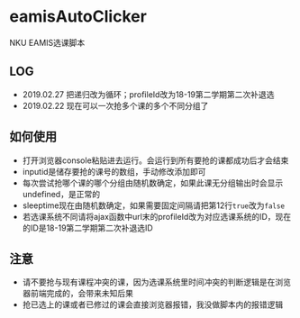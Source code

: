 # eamisAutoClicker
NKU EAMIS选课脚本
## LOG
- 2019.02.27 把递归改为循环；profileId改为18-19第二学期第二次补退选
- 2019.02.22 现在可以一次抢多个课的多个不同分组了
## 如何使用
- 打开浏览器console粘贴进去运行。会运行到所有要抢的课都成功后才会结束
- inputid是储存要抢的课号的数组，手动修改添加即可
- 每次尝试抢哪个课的哪个分组由随机数确定，如果此课无分组输出时会显示undefined，是正常的
- sleeptime现在由随机数确定，如果需要固定间隔请把第12行`true`改为`false`
- 若选课系统不同请将ajax函数中url末的profileId改为对应选课系统的ID，现在的ID是18-19第二学期第二次补退选ID
## 注意
- 请不要抢与现有课程冲突的课，因为选课系统里时间冲突的判断逻辑是在浏览器前端完成的，会带来未知后果
- 抢已选上的课或者已修过的课会直接浏览器报错，我没做脚本内的报错逻辑
